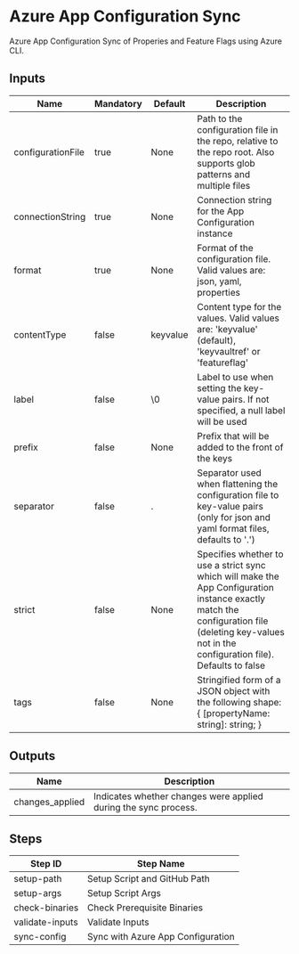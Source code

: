 # Azure App Configuration Sync

Azure App Configuration Sync of Properies and Feature Flags using Azure CLI.

## Inputs
| Name               | Mandatory | Default         | Description                                    |
|--------------------|-----------|-----------------|------------------------------------------------|
| configurationFile | true | None | Path to the configuration file in the repo, relative to the repo root. Also supports glob patterns and multiple files |
| connectionString | true | None | Connection string for the App Configuration instance |
| format | true | None | Format of the configuration file. Valid values are: json, yaml, properties |
| contentType | false | keyvalue | Content type for the values. Valid values are: 'keyvalue' (default), 'keyvaultref' or 'featureflag' |
| label | false | \0 | Label to use when setting the key-value pairs. If not specified, a null label will be used |
| prefix | false | None | Prefix that will be added to the front of the keys |
| separator | false | . | Separator used when flattening the configuration file to key-value pairs (only for json and yaml format files, defaults to '.') |
| strict | false | None | Specifies whether to use a strict sync which will make the App Configuration instance exactly match the configuration file (deleting key-values not in the configuration file). Defaults to false |
| tags | false | None | Stringified form of a JSON object with the following shape: { [propertyName: string]: string; } |

## Outputs
| Name               | Description                                    |
|--------------------|------------------------------------------------|
| changes_applied | Indicates whether changes were applied during the sync process. |

## Steps
| Step ID            | Step Name                                      |
|--------------------|------------------------------------------------|
| setup-path | Setup Script and GitHub Path |
| setup-args | Setup Script Args |
| check-binaries | Check Prerequisite Binaries |
| validate-inputs | Validate Inputs |
| sync-config | Sync with Azure App Configuration |
